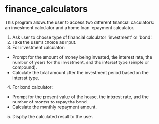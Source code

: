 # finance_calculators
This program allows the user to access two different financial calculators: an investment calculator and a home loan repayment calculator.
1. Ask user to choose type of financial calculator 'investment' or 'bond'.
2. Take the user's choice as input.
3. For investment calculator:
 - Prompt for the amount of money being invested, the interest rate, the number of years for the investment, and the interest type (simple or compound).
 - Calculate the total amount after the investment period based on the interest type.
4. For bond calculator:
 - Prompt for the present value of the house, the interest rate, and the number of months to repay the bond.
 - Calculate the monthly repayment amount.
5. Display the calculated result to the user.
